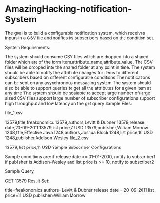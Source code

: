 # AmazingHacking-notification-System

The goal is to build a configurable notification system, which receives inputs in a CSV file and notifies its subscribers based on the condition set.

System Requirements:

The system should consume CSV files which are dropped into a shared folder which are of the form item,attribute_name,attribute_value. The CSV files will be dropped into the shared folder at any point in time.
The system should be able to notify the attribute changes for items to different subscribers based on different configurable conditions
The notifications can be sent on any asynchronous messaging system
The system should also be able to support queries to get all the attributes for a given item at any time
The system should be scalable to
accept large number of/large sized CSV files
support large number of subscriber configurations
support high throughput and low latency on the get query
Sample Files:

file_1.csv

13579,title,freakonomics
13579,authors,Levitt & Dubner
13579,release date,20-09-2011
13579,list price,7 USD
13579,publisher,William Morrow
1248,title,Effective Java
1248,authors,Joshua Bloch
1248,list price,10 USD
1248,publisher,Addison-Wesley
file_2.csv

13579, list price,11 USD
Sample Subscriber Configurations

Sample conditions are: 
if release date >= 01-01-2000, notify to subscriber1 
if publisher is Addison-Wesley and list price is >= 10, notify to subscriber2

Sample Query

GET 13579
Result Set:

title=freakonomics
authors=Levitt & Dubner
release date = 20-09-2011
list price=11 USD
publisher=William Morrow
